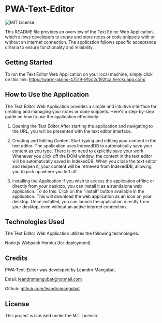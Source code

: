# PWA-Text-Editor

![MIT License](https://img.shields.io/badge/license-MIT-blue.svg)

This README file provides an overview of the Text Editor Web Application, which allows developers to create and store notes or code snippets with or without an internet connection. The application follows specific acceptance criteria to ensure functionality and reliability.

## Getting Started

To run the Text Editor Web Application on your local machine, simply click on this link: https://warm-plains-47519-91bc2c192fca.herokuapp.com/

## How to Use the Application

The Text Editor Web Application provides a simple and intuitive interface for creating and managing your notes or code snippets. Here's a step-by-step guide on how to use the application effectively:

1. Opening the Text Editor
   After starting the application and navigating to the URL, you will be presented with the text editor interface.

2. Creating and Editing Content
   Start typing and editing your content in the text editor. The application uses IndexedDB to automatically save your content as you type. There is no need to explicitly save your work. Whenever you click off the DOM window, the content in the text editor will be automatically saved in IndexedDB. When you close the text editor and reopen it, your content will be retrieved from IndexedDB, allowing you to pick up where you left off.

3. Installing the Application
   If you wish to access the application offline or directly from your desktop, you can install it as a standalone web application. To do this:
   Click on the "Install" button available in the application. This will download the web application as an icon on your desktop.
   Once installed, you can launch the application directly from your desktop, even without an active internet connection.

## Technologies Used

The Text Editor Web Application utilizes the following technologies:

Node.js
Webpack
Heroku (for deployment)

## Credits

PWA-Text-Editor was developed by Leandro Mangubat.

Email: leandromangubat@hotmail.com

Github: [github.com/leandromangubat](https://github.com/leandromangubat)

## License

This project is licensed under the MIT License.
